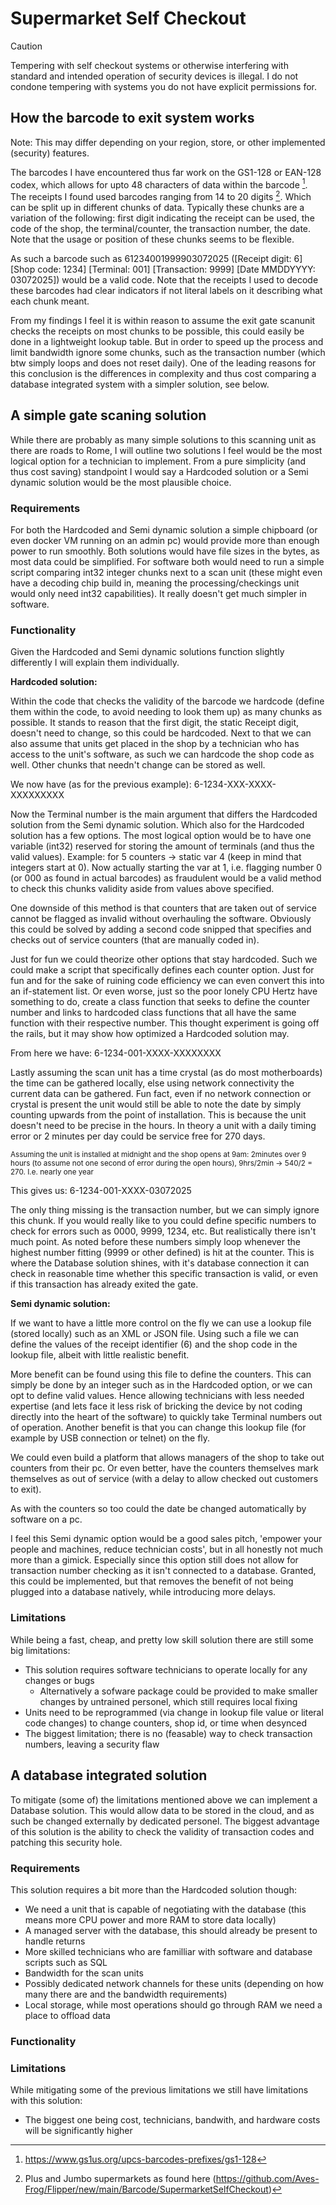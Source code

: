 # Supermarket Self Checkout
> [!CAUTION]
> Tempering with self checkout systems or otherwise interfering with standard and intended operation of security devices is illegal.
> I do not condone tempering with systems you do not have explicit permissions for.

## How the barcode to exit system works
Note: This may differ depending on your region, store, or other implemented (security) features.

The barcodes I have encountered thus far work on the GS1-128 or EAN-128 codex, which allows for upto 48 characters of data within the barcode [^1]. 
The receipts I found used barcodes ranging from 14 to 20 digits [^2].
Which can be split up in different chunks of data.
Typically these chunks are a variation of the following: first digit indicating the receipt can be used, the code of the shop, the terminal/counter, the transaction number, the date.
Note that the usage or position of these chunks seems to be flexible.

As such a barcode such as 61234001999903072025 ([Receipt digit: 6] [Shop code: 1234] [Terminal: 001] [Transaction: 9999] [Date MMDDYYYY: 03072025]) would be a valid code.
Note that the receipts I used to decode these barcodes had clear indicators if not literal labels on it describing what each chunk meant.

From my findings I feel it is within reason to assume the exit gate scanunit checks the receipts on most chunks to be possible, this could easily be done in a lightweight lookup table.
But in order to speed up the process and limit bandwidth ignore some chunks, such as the transaction number (which btw simply loops and does not reset daily).
One of the leading reasons for this conclusion is the differences in complexity and thus cost comparing a database integrated system with a simpler solution, see below.

## A simple gate scaning solution
While there are probably as many simple solutions to this scanning unit as there are roads to Rome, I will outline two solutions I feel would be the most logical option for a technician to implement.
From a pure simplicity (and thus cost saving) standpoint I would say a Hardcoded solution or a Semi dynamic solution would be the most plausible choice.

### Requirements
For both the Hardcoded and Semi dynamic solution a simple chipboard (or even docker VM running on an admin pc) would provide more than enough power to run smoothly.
Both solutions would have file sizes in the bytes, as most data could be simplified.
For software both would need to run a simple script comparing int32 integer chunks next to a scan unit (these might even have a decoding chip build in, meaning the processing/checkings unit would only need int32 capabilities).
It really doesn't get much simpler in software.

### Functionality
Given the Hardcoded and Semi dynamic solutions function slightly differently I will explain them individually.

**Hardcoded solution:**

Within the code that checks the validity of the barcode we hardcode (define them within the code, to avoid needing to look them up) as many chunks as possible.
It stands to reason that the first digit, the static Receipt digit, doesn't need to change, so this could be hardcoded.
Next to that we can also assume that units get placed in the shop by a technician who has access to the unit's software, as such we can hardcode the shop code as well.
Other chunks that needn't change can be stored as well.

We now have (as for the previous example): 6-1234-XXX-XXXX-XXXXXXXXX

Now the Terminal number is the main argument that differs the Hardcoded solution from the Semi dynamic solution.
Which also for the Hardcoded solution has a few options.
The most logical option would be to have one variable (int32) reserved for storing the amount of terminals (and thus the valid values).
Example: for 5 counters -> static var 4 (keep in mind that integers start at 0).
Now actually starting the var at 1, i.e. flagging number 0 (or 000 as found in actual barcodes) as fraudulent would be a valid method to check this chunks validity aside from values above specified.

One downside of this method is that counters that are taken out of service cannot be flagged as invalid without overhauling the software.
Obviously this could be solved by adding a second code snipped that specifies and checks out of service counters (that are manually coded in).

Just for fun we could theorize other options that stay hardcoded. Such we could make a script that specifically defines each counter option. 
Just for fun and for the sake of ruining code efficiency we can even convert this into an if-statement list. 
Or even worse, just so the poor lonely CPU Hertz have something to do, create a class function that seeks to define the counter number and links to hardcoded class functions that all have the same function with their respective number.
This thought experiment is going off the rails, but it may show how optimized a Hardcoded solution may.

From here we have: 6-1234-001-XXXX-XXXXXXXX

Lastly assuming the scan unit has a time crystal (as do most motherboards) the time can be gathered locally, else using network connectivity the current data can be gathered.
Fun fact, even if no network connection or crystal is present the unit would still be able to note the date by simply counting upwards from the point of installation.
This is because the unit doesn't need to be precise in the hours. In theory a unit with a daily timing error or 2 minutes per day could be service free for 270 days. 

<sub>Assuming the unit is installed at midnight and the shop opens at 9am: 2minutes over 9 hours (to assume not one second of error during the open hours), 9hrs/2min -> 540/2 = 270. I.e. nearly one year </sub>

This gives us: 6-1234-001-XXXX-03072025

The only thing missing is the transaction number, but we can simply ignore this chunk. If you would really like to you could define specific numbers to check for errors such as 0000, 9999, 1234, etc.
But realistically there isn't much point.
As noted before these numbers simply loop whenever the highest number fitting (9999 or other defined) is hit at the counter.
This is where the Database solution shines, with it's database connection it can check in reasonable time whether this specific transaction is valid, or even if this transaction has already exited the gate.

**Semi dynamic solution:**

If we want to have a little more control on the fly we can use a lookup file (stored locally) such as an XML or JSON file.
Using such a file we can define the values of the receipt identifier (6) and the shop code in the lookup file, albeit with little realistic benefit.

More benefit can be found using this file to define the counters. This can simply be done by an integer such as in the Hardcoded option, or we can opt to define valid values.
Hence allowing technicians with less needed expertise (and lets face it less risk of bricking the device by not coding directly into the heart of the software) to quickly take Terminal numbers out of operation.
Another benefit is that you can change this lookup file (for example by USB connection or telnet) on the fly.

We could even build a platform that allows managers of the shop to take out counters from their pc. Or even better, have the counters themselves mark themselves as out of service (with a delay to allow checked out customers to exit).

As with the counters so too could the date be changed automatically by software on a pc.

I feel this Semi dynamic option would be a good sales pitch, 'empower your people and machines, reduce technician costs', but in all honestly not much more than a gimick.
Especially since this option still does not allow for transaction number checking as it isn't connected to a database.
Granted, this could be implemented, but that removes the benefit of not being plugged into a database natively, while introducing more delays.

### Limitations
While being a fast, cheap, and pretty low skill solution there are still some big limitations:
- This solution requires software technicians to operate locally for any changes or bugs
  - Alternatively a sofware package could be provided to make smaller changes by untrained personel, which still requires local fixing
- Units need to be reprogrammed (via change in lookup file value or literal code changes) to change counters, shop id, or time when desynced
- The biggest limitation; there is no (feasable) way to check transaction numbers, leaving a security flaw

## A database integrated solution
To mitigate (some of) the limitations mentioned above we can implement a Database solution. This would allow data to be stored in the cloud, and as such be changed externally by dedicated personel.
The biggest advantage of this solution is the ability to check the validity of transaction codes and patching this security hole.

### Requirements
This solution requires a bit more than the Hardcoded solution though:
- We need a unit that is capable of negotiating with the database (this means more CPU power and more RAM to store data locally)
- A managed server with the database, this should already be present to handle returns
- More skilled technicians who are familliar with software and database scripts such as SQL
- Bandwidth for the scan units
- Possibly dedicated network channels for these units (depending on how many there are and the bandwidth requirements)
- Local storage, while most operations should go through RAM we need a place to offload data

### Functionality


### Limitations
While mitigating some of the previous limitations we still have limitations with this solution:
- The biggest one being cost, technicians, bandwith, and hardware costs will be significantly higher

[^1]: https://www.gs1us.org/upcs-barcodes-prefixes/gs1-128
[^2]: Plus and Jumbo supermarkets as found here (https://github.com/Aves-Frog/Flipper/new/main/Barcode/SupermarketSelfCheckout) 
